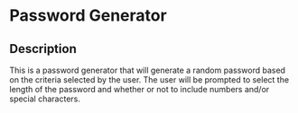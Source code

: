 # Password Generator

## Description

This is a password generator that will generate a random password based on the criteria selected by the user. The user will be prompted to select the length of the password and whether or not to include numbers and/or special characters.